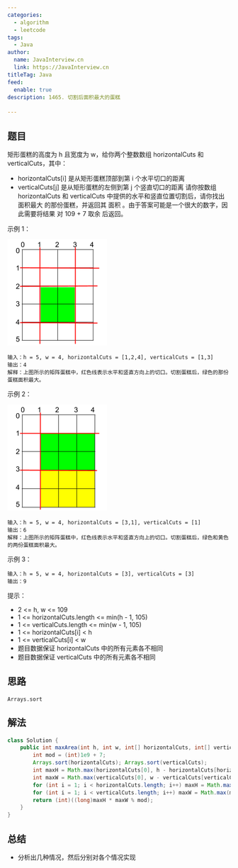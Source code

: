 ```yaml
---
categories:
  - algorithm
  - leetcode
tags:
  - Java
author: 
  name: JavaInterview.cn
  link: https://JavaInterview.cn
titleTag: Java
feed:
  enable: true
description: 1465. 切割后面积最大的蛋糕

---
```


## 题目
矩形蛋糕的高度为 h 且宽度为 w，给你两个整数数组 horizontalCuts 和 verticalCuts，其中：

* horizontalCuts[i] 是从矩形蛋糕顶部到第  i 个水平切口的距离
* verticalCuts[j] 是从矩形蛋糕的左侧到第 j 个竖直切口的距离
请你按数组 horizontalCuts 和 verticalCuts 中提供的水平和竖直位置切割后，请你找出 面积最大 的那份蛋糕，并返回其 面积 。由于答案可能是一个很大的数字，因此需要将结果 对 109 + 7 取余 后返回。



示例 1：

![leetcode_max_area_2.png](../../../media/pictures/leetcode/leetcode_max_area_2.png)


    输入：h = 5, w = 4, horizontalCuts = [1,2,4], verticalCuts = [1,3]
    输出：4
    解释：上图所示的矩阵蛋糕中，红色线表示水平和竖直方向上的切口。切割蛋糕后，绿色的那份蛋糕面积最大。
示例 2：

![leetcode_max_area_3.png](../../../media/pictures/leetcode/leetcode_max_area_3.png)

    输入：h = 5, w = 4, horizontalCuts = [3,1], verticalCuts = [1]
    输出：6
    解释：上图所示的矩阵蛋糕中，红色线表示水平和竖直方向上的切口。切割蛋糕后，绿色和黄色的两份蛋糕面积最大。
示例 3：

    输入：h = 5, w = 4, horizontalCuts = [3], verticalCuts = [3]
    输出：9
    

提示：

* 2 <= h, w <= 109
* 1 <= horizontalCuts.length <= min(h - 1, 105)
* 1 <= verticalCuts.length <= min(w - 1, 105)
* 1 <= horizontalCuts[i] < h
* 1 <= verticalCuts[i] < w
* 题目数据保证 horizontalCuts 中的所有元素各不相同
* 题目数据保证 verticalCuts 中的所有元素各不相同


## 思路

    Arrays.sort

## 解法
```java
class Solution {
    public int maxArea(int h, int w, int[] horizontalCuts, int[] verticalCuts) {
        int mod = (int)1e9 + 7;
        Arrays.sort(horizontalCuts); Arrays.sort(verticalCuts);
        int maxH = Math.max(horizontalCuts[0], h - horizontalCuts[horizontalCuts.length - 1]);
        int maxW = Math.max(verticalCuts[0], w - verticalCuts[verticalCuts.length - 1]);
        for (int i = 1; i < horizontalCuts.length; i++) maxH = Math.max(maxH, horizontalCuts[i] - horizontalCuts[i - 1]);
        for (int i = 1; i < verticalCuts.length; i++) maxW = Math.max(maxW, verticalCuts[i] - verticalCuts[i - 1]);
        return (int)((long)maxH * maxW % mod);
    }
}

```

## 总结

- 分析出几种情况，然后分别对各个情况实现 
